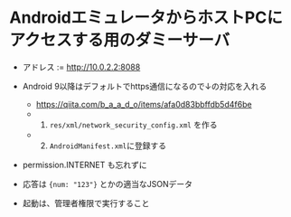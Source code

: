 # AndroidエミュレータからホストPCにアクセスする用のダミーサーバ

* アドレス := http://10.0.2.2:8088
* Android 9以降はデフォルトでhttps通信になるので↓の対応を入れる
   * https://qiita.com/b_a_a_d_o/items/afa0d83bbffdb5d4f6be
   * 1) `res/xml/network_security_config.xml` を作る
   * 2) `AndroidManifest.xml`に登録する
* permission.INTERNET も忘れずに
* 応答は `{num: "123"}` とかの適当なJSONデータ

* 起動は、管理者権限で実行すること
